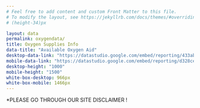 ```yaml
---
# Feel free to add content and custom Front Matter to this file.
# To modify the layout, see https://jekyllrb.com/docs/themes/#overriding-theme-defaults
# (height-34)px

layout: data
permalink: oxygendata/
title: Oxygen Supplies Info
data-title: "Available Oxygen Aid"
desktop-data-link: "https://datastudio.google.com/embed/reporting/433abaa1-f839-4591-b724-de5d41b69f65/page/6NyFC"
mobile-data-link: "https://datastudio.google.com/embed/reporting/d328ce0c-e7dd-43b5-8c4c-8e86facab75b/page/6NyFC"
desktop-height: "1000"
mobile-height: "1500"
white-box-desktop: 966px
white-box-mobile: 1466px
---
```

*PLEASE GO THROUGH OUR SITE DISCLAIMER !